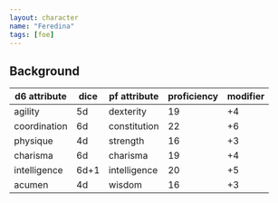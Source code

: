 ```yaml
---
layout: character
name: "Feredina"
tags: [foe]
---
```


## Background


d6 attribute | dice| pf attribute | proficiency | modifier
-------------|---- |--------------|-------------|---------|
agility      | 5d  |  dexterity   |     19      |   +4    
coordination | 6d  |  constitution|     22      |   +6
physique     | 4d  |  strength    |     16      |   +3
charisma     | 6d  |  charisma    |     19      |   +4
intelligence | 6d+1| intelligence |     20      |   +5
acumen       | 4d  |  wisdom      |     16      |   +3